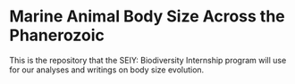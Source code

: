 # Marine Animal Body Size Across the Phanerozoic
This is the repository that the SEIY: Biodiversity Internship program will use for our analyses and writings on body size evolution.
